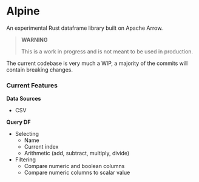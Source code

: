 # Alpine

An experimental Rust dataframe library built on Apache Arrow.

> **WARNING**
>
> This is a work in progress and is not meant to be used in production.

The current codebase is very much a WIP, a majority of the commits will contain breaking changes.

### Current Features

__Data Sources__
- CSV

__Query DF__
- Selecting
    - Name
    - Current index
    - Arithmetic (add, subtract, multiply, divide)
- Filtering
    - Compare numeric and boolean columns
    - Compare numeric columns to scalar value
